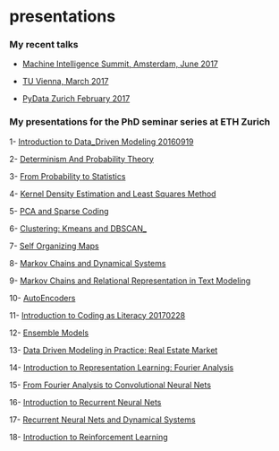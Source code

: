 # presentations

### My recent talks
- [Machine Intelligence Summit, Amsterdam, June 2017](http://www.caad.arch.ethz.ch/blog//wp-content/uploads/vahid/assets/player/KeynoteDHTMLPlayer.html)

- [TU Vienna, March 2017](https://sevamoo.github.io/presentations_repo/Vienna_ATTP_20170317.html)

- [PyData Zurich February 2017](https://sevamoo.github.io/presentations_repo/PyData_20170216.html)



### My presentations for the PhD seminar series at ETH Zurich

1- [Introduction to Data_Driven Modeling 20160919](https://sevamoo.github.io/presentations_repo/01_Introduction_to_Data_Driven_Modeling_20160919.html)

2- [Determinism And Probability Theory](https://sevamoo.github.io/presentations_repo/02_Determinism_And_Probability_Theory_20160927.html)

3- [From Probability to Statistics](https://sevamoo.github.io/presentations_repo/03_From_Probability_to_Statistics_20161004.html)

4- [Kernel Density Estimation and Least Squares Method](https://sevamoo.github.io/presentations_repo/04_KDE_Least_Squares_Method_Regression_20161011.html)

5- [PCA and Sparse Coding](https://sevamoo.github.io/presentations_repo/05_PCA_Sparce_Coding_20161018.html)

6- [Clustering: Kmeans and DBSCAN_](https://sevamoo.github.io/presentations_repo/06_Clustering_Kmeans_DBSCAN_20161101.html)

7- [Self Organizing Maps](https://sevamoo.github.io/presentations_repo/07_Self_Organizing_Maps_20161108.html)

8- [Markov Chains and Dynamical Systems](https://sevamoo.github.io/presentations_repo/08_Markov_Chains_Dynamical_Systems_20161122.html)

9- [Markov Chains and Relational Representation in Text Modeling](https://sevamoo.github.io/presentations_repo/09_Relational_Representation_Text_Modeling_20161129.html)

10- [AutoEncoders](https://sevamoo.github.io/presentations_repo/10_AutoEncoders_20161206.html)

11- [Introduction to Coding as Literacy 20170228](https://sevamoo.github.io/presentations_repo/11_Introduction_to_Coding_as_Literacy_20170228.html)

12- [Ensemble Models](https://sevamoo.github.io/presentations_repo/12_Ensemble_Models_20170307.html)

13- [Data Driven Modeling in Practice: Real Estate Market](https://sevamoo.github.io/presentations_repo/13_Data_Driven_Modeling_in_Practice_Real_Estate_Market_20170314.html)

14- [Introduction to Representation Learning: Fourier Analysis](https://sevamoo.github.io/presentations_repo/14_Introduction_to_Representation_Learning_Fourier_Analysis_20170404.html)

15- [From Fourier Analysis to Convolutional Neural Nets](https://sevamoo.github.io/presentations_repo/15_Introduction_to_Representation_Learning_Convolutional_Neural_Nets_20170411.html)

16- [Introduction to Recurrent Neural Nets](https://sevamoo.github.io/presentations_repo/16_Introduction_to_Recurrent_Neural_Nets_20170425.html)

17- [Recurrent Neural Nets and Dynamical Systems](https://sevamoo.github.io/presentations_repo/17_Recurrent_Neural_Nets_Dynamical_Systems_20170502.html)

18- [Introduction to Reinforcement Learning](https://sevamoo.github.io/presentations_repo/18_Introduction_to_Reinforcement_Learning_20170509.html )
